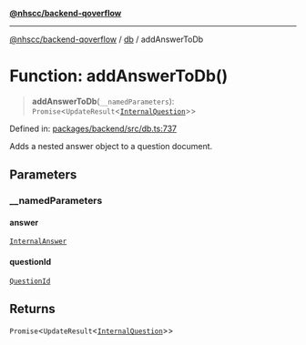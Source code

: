 [**@nhscc/backend-qoverflow**](../../README.md)

***

[@nhscc/backend-qoverflow](../../README.md) / [db](../README.md) / addAnswerToDb

# Function: addAnswerToDb()

> **addAnswerToDb**(`__namedParameters`): `Promise`\<`UpdateResult`\<[`InternalQuestion`](../type-aliases/InternalQuestion.md)\>\>

Defined in: [packages/backend/src/db.ts:737](https://github.com/nhscc/qoverflow.api.hscc.bdpa.org/blob/f5ce596891ef5639d9d2800df6d35c0e862108c3/packages/backend/src/db.ts#L737)

Adds a nested answer object to a question document.

## Parameters

### \_\_namedParameters

#### answer

[`InternalAnswer`](../type-aliases/InternalAnswer.md)

#### questionId

[`QuestionId`](../interfaces/QuestionId.md)

## Returns

`Promise`\<`UpdateResult`\<[`InternalQuestion`](../type-aliases/InternalQuestion.md)\>\>
